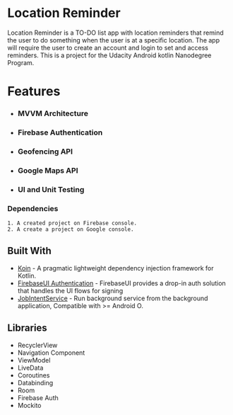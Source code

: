 # Location Reminder

Location Reminder is a TO-DO list app with location reminders that remind the user to do something when the user is at a specific location. The app will require the user to create an account and login to set and access reminders. This is a project for the Udacity Android kotlin Nanodegree Program.


# Features

* ### MVVM Architecture
* ### Firebase Authentication
* ### Geofencing API
* ### Google Maps API
* ### UI and Unit Testing


### Dependencies

```
1. A created project on Firebase console.
2. A create a project on Google console.
```

## Built With

* [Koin](https://github.com/InsertKoinIO/koin) - A pragmatic lightweight dependency injection framework for Kotlin.
* [FirebaseUI Authentication](https://github.com/firebase/FirebaseUI-Android/blob/master/auth/README.md) - FirebaseUI provides a drop-in auth solution that handles the UI flows for signing
* [JobIntentService](https://developer.android.com/reference/androidx/core/app/JobIntentService) - Run background service from the background application, Compatible with >= Android O.

## Libraries
* RecyclerView
* Navigation Component
* ViewModel
* LiveData
* Coroutines
* Databinding
* Room
* Firebase Auth
* Mockito
